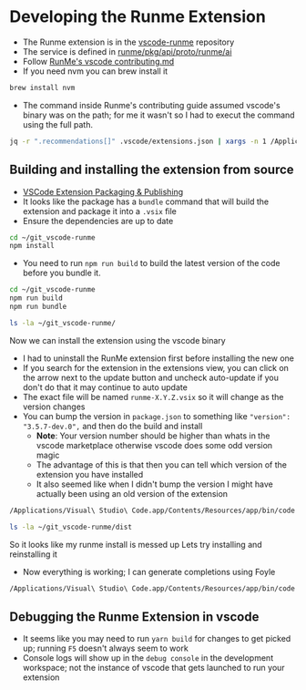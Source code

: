# Developing the Runme Extension

* The Runme extension is in the [vscode-runme](https://github.com/stateful/vscode-runme) repository
* The service is defined in [runme/pkg/api/proto/runme/ai](https://github.com/stateful/runme/tree/main/pkg/api/proto/runme/ai)
* Follow [RunMe's vscode contributing.md](https://github.com/stateful/vscode-runme/blob/main/CONTRIBUTING.md)
* If you need nvm you can brew install it

```sh {"id":"01HY2569DM0SR533BT4ZJTD2WV"}
brew install nvm
```

* The command inside Runme's contributing guide assumed vscode's binary was on the path; for me it wasn't so I had to execut
   the command using the full path.

```sh {"id":"01HY2584G3Q0A89TK1NRWVH0ZN"}
jq -r ".recommendations[]" .vscode/extensions.json | xargs -n 1 /Applications/Visual\ Studio\ Code.app/Contents/Resources/app/bin/code --force --install-extension
```

## Building and installing the extension from source

* [VSCode Extension Packaging & Publishing](https://code.visualstudio.com/api/working-with-extensions/publishing-extension)
* It looks like the package has a `bundle` command that will build the extension and package it into a `.vsix` file
* Ensure the dependencies are up to date

```sh {"id":"01J5ETSJCXRPW2Z7WZNNGWBT2A"}
cd ~/git_vscode-runme
npm install
```

* You need to run `npm run build` to build the latest version of the code before you bundle it.

```sh {"id":"01HY25HEG7CR7QCGJSERF3BB4K"}
cd ~/git_vscode-runme
npm run build
npm run bundle
```

```sh {"id":"01HY25KVHCN2P1W9NV0ECD1TW0"}
ls -la ~/git_vscode-runme/
```

Now we can install the extension using the vscode binary

* I had to uninstall the RunMe extension first before installing the new one
* If you search for the extension in the extensions view, you can click on the arrow next to the update button and uncheck auto-update
   if you don't do that it may continue to auto update
* The exact file will be named `runme-X.Y.Z.vsix` so it will change as the version changes
* You can bump the version in `package.json` to something like `"version": "3.5.7-dev.0",` and then do the build and install
   * **Note**: Your version number should be higher than whats in the vscode marketplace otherwise vscode
      does some odd version magic
   * The advantage of this is that then you can tell which version of the extension you have installed
   * It also seemed like when I didn't bump the version I might have actually been using an old version of the extension

```bash {"id":"01HYZVG8KZKYSTFS4R1RJZDS7P"}
/Applications/Visual\ Studio\ Code.app/Contents/Resources/app/bin/code --force --install-extension ~/git_vscode-runme/runme-extension.vsix
```

```sh {"id":"01HY264KZTS4J9NHJASJT1GYJ7"}
ls -la ~/git_vscode-runme/dist
```

So it looks like my runme install is messed up
Lets try installing and reinstalling it

* Now everything is working; I can generate completions using Foyle

```bash {"id":"01HY74YTEZDZVJYPMB0VMCE84S"}
/Applications/Visual\ Studio\ Code.app/Contents/Resources/app/bin/code --uninstall-extension stateful.runme

```

## Debugging the Runme Extension in vscode

* It seems like you may need to run `yarn build` for changes to get picked up; running `F5` doesn't always seem to work
* Console logs will show up in the `debug console` in the development workspace; not the instance of vscode that gets launched to run
   your extension